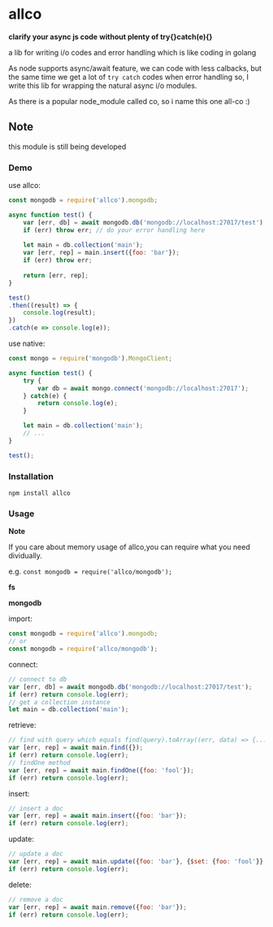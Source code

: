 # allco 

**clarify your async js code**
**without plenty of try{}catch(e){}**

a lib for writing i/o codes and error handling  which is like coding in golang

  As node supports async/await feature, we can code with less calbacks, but the same time we get a lot of `try catch` codes when error handling
so, I write this lib for wrapping the natural async i/o modules.

 As there is a popular node_module called co, so  i name this one all-co :)

## Note
this module is still being developed

### Demo

use allco:

```javascript
const mongodb = require('allco').mongodb;

async function test() {
	var [err, db] = await mongodb.db('mongodb://localhost:27017/test');
	if (err) throw err; // do your error handling here
	
	let main = db.collection('main');
	var [err, rep] = main.insert({foo: 'bar'});
	if (err) throw err;
	
	return [err, rep];
}

test()
.then((result) => {
	console.log(result);
})
.catch(e => console.log(e));
```

use native:

```javascript
const mongo = require('mongodb').MongoClient;

async function test() {
	try {
		var db = await mongo.connect('mongodb://localhost:27017');
	} catch(e) {
		return console.log(e);
	}

	let main = db.collection('main');
	// ...
}

test();

```

### Installation

```shell
npm install allco
```
### Usage

**Note**

If you care about memory usage of allco,you can require what you need dividually.

e.g. `const mongodb = require('allco/mongodb');`

**fs**

**mongodb**

import:

```javascript
const mongodb = require('allco').mongodb; 
// or 
const mongodb = require('allco/mongodb');
```

connect:

```javascript
// connect to db
var [err, db] = await mongodb.db('mongodb://localhost:27017/test');
if (err) return console.log(err);	
// get a collection instance
let main = db.collection('main');
```


retrieve:

```javascript
// find with query which equals find(query).toArray((err, data) => {...})
var [err, rep] = await main.find({});
if (err) return console.log(err);	
// findOne method
var [err, rep] = await main.findOne({foo: 'fool'});
if (err) return console.log(err);
```

insert:

```javascript
// insert a doc
var [err, rep] = await main.insert({foo: 'bar'});
if (err) return console.log(err);
```

update:

```javascript
// update a doc
var [err, rep] = await main.update({foo: 'bar'}, {$set: {foo: 'fool'}}, {multi: true});
if (err) return console.log(err);
```

delete:

```javascript
// remove a doc
var [err, rep] = await main.remove({foo: 'bar'});
if (err) return console.log(err);
```
